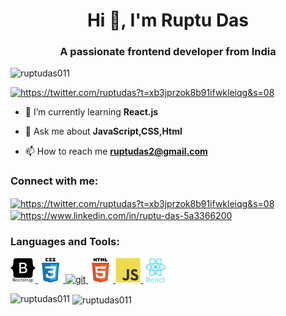 
<h1 align="center">Hi 👋, I'm Ruptu Das</h1>
<h3 align="center">A passionate frontend developer from India</h3>



<p align="left"> <img src="https://komarev.com/ghpvc/?username=ruptudas011&label=Profile%20views&color=0e75b6&style=flat" alt="ruptudas011" /> </p>

<p align="left"> <a href="https://twitter.com/https://twitter.com/ruptudas?t=xb3jprzok8b91ifwkleiqg&s=08" target="blank"><img src="https://img.shields.io/twitter/follow/https://twitter.com/ruptudas?t=xb3jprzok8b91ifwkleiqg&s=08?logo=twitter&style=for-the-badge" alt="https://twitter.com/ruptudas?t=xb3jprzok8b91ifwkleiqg&s=08" /></a> </p>

- 🌱 I’m currently learning **React.js**

- 💬 Ask me about **JavaScript,CSS,Html**

- 📫 How to reach me **ruptudas2@gmail.com**

<h3 align="left">Connect with me:</h3>
<p align="left">
<a href="https://twitter.com/https://twitter.com/ruptudas?t=xb3jprzok8b91ifwkleiqg&s=08" target="blank"><img align="center" src="https://raw.githubusercontent.com/rahuldkjain/github-profile-readme-generator/master/src/images/icons/Social/twitter.svg" alt="https://twitter.com/ruptudas?t=xb3jprzok8b91ifwkleiqg&s=08" height="30" width="40" /></a>
<a href="https://linkedin.com/in/https://www.linkedin.com/in/ruptu-das-5a3366200" target="blank"><img align="center" src="https://raw.githubusercontent.com/rahuldkjain/github-profile-readme-generator/master/src/images/icons/Social/linked-in-alt.svg" alt="https://www.linkedin.com/in/ruptu-das-5a3366200" height="30" width="40" /></a>
</p>

<h3 align="left">Languages and Tools:</h3>
<p align="left"> <a href="https://getbootstrap.com" target="_blank" rel="noreferrer"> <img src="https://raw.githubusercontent.com/devicons/devicon/master/icons/bootstrap/bootstrap-plain-wordmark.svg" alt="bootstrap" width="40" height="40"/> </a> <a href="https://www.w3schools.com/css/" target="_blank" rel="noreferrer"> <img src="https://raw.githubusercontent.com/devicons/devicon/master/icons/css3/css3-original-wordmark.svg" alt="css3" width="40" height="40"/> </a> <a href="https://git-scm.com/" target="_blank" rel="noreferrer"> <img src="https://www.vectorlogo.zone/logos/git-scm/git-scm-icon.svg" alt="git" width="40" height="40"/> </a> <a href="https://www.w3.org/html/" target="_blank" rel="noreferrer"> <img src="https://raw.githubusercontent.com/devicons/devicon/master/icons/html5/html5-original-wordmark.svg" alt="html5" width="40" height="40"/> </a> <a href="https://developer.mozilla.org/en-US/docs/Web/JavaScript" target="_blank" rel="noreferrer"> <img src="https://raw.githubusercontent.com/devicons/devicon/master/icons/javascript/javascript-original.svg" alt="javascript" width="40" height="40"/> </a> <a href="https://reactjs.org/" target="_blank" rel="noreferrer"> <img src="https://raw.githubusercontent.com/devicons/devicon/master/icons/react/react-original-wordmark.svg" alt="react" width="40" height="40"/> </a> </p>

<p><img align="left" src="https://github-readme-stats.vercel.app/api/top-langs?username=ruptudas011&show_icons=true&locale=en&layout=compact" alt="ruptudas011" /></p>

<p>&nbsp;<img align="center" src="https://github-readme-stats.vercel.app/api?username=ruptudas011&show_icons=true&locale=en" alt="ruptudas011" /></p>
